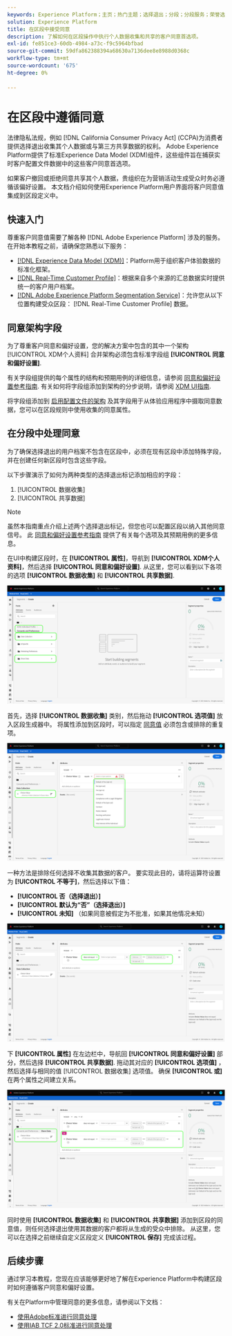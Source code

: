```yaml
---
keywords: Experience Platform；主页；热门主题；选择退出；分段；分段服务；荣誉选择退出；选择退出；选择退出；同意；共享；收集；
solution: Experience Platform
title: 在区段中接受同意
description: 了解如何在区段操作中执行个人数据收集和共享的客户同意首选项。
exl-id: fe851ce3-60db-4984-a73c-f9c5964bfbad
source-git-commit: 59dfa862388394a68630a7136dee8e8988d0368c
workflow-type: tm+mt
source-wordcount: '675'
ht-degree: 0%

---
```


# 在区段中遵循同意

法律隐私法规，例如 [!DNL California Consumer Privacy Act] (CCPA)为消费者提供选择退出收集其个人数据或与第三方共享数据的权利。 Adobe Experience Platform提供了标准Experience Data Model (XDM)组件，这些组件旨在捕获实时客户配置文件数据中的这些客户同意首选项。

如果客户撤回或拒绝同意共享其个人数据，贵组织在为营销活动生成受众时务必遵循该偏好设置。 本文档介绍如何使用Experience Platform用户界面将客户同意值集成到区段定义中。

## 快速入门

尊重客户同意值需要了解各种 [!DNL Adobe Experience Platform] 涉及的服务。 在开始本教程之前，请确保您熟悉以下服务：

* [[!DNL Experience Data Model (XDM)]](../xdm/home.md)：Platform用于组织客户体验数据的标准化框架。
* [[!DNL Real-Time Customer Profile]](../profile/home.md)：根据来自多个来源的汇总数据实时提供统一的客户用户档案。
* [[!DNL Adobe Experience Platform Segmentation Service]](./home.md)：允许您从以下位置构建受众区段： [!DNL Real-Time Customer Profile] 数据。

## 同意架构字段

为了尊重客户同意和偏好设置，您的解决方案中包含的其中一个架构 [!UICONTROL XDM个人资料] 合并架构必须包含标准字段组 **[!UICONTROL 同意和偏好设置]**.

有关字段组提供的每个属性的结构和预期用例的详细信息，请参阅 [同意和偏好设置参考指南](../xdm/field-groups/profile/consents.md). 有关如何将字段组添加到架构的分步说明，请参阅 [XDM UI指南](../xdm/ui/resources/schemas.md#add-field-groups).

将字段组添加到 [启用配置文件的架构](../xdm/ui/resources/schemas.md#profile) 及其字段用于从体验应用程序中摄取同意数据，您可以在区段规则中使用收集的同意属性。

## 在分段中处理同意

为了确保选择退出的用户档案不包含在区段中，必须在现有区段中添加特殊字段，并在创建任何新区段时包含这些字段。

以下步骤演示了如何为两种类型的选择退出标记添加相应的字段：

1. [!UICONTROL 数据收集]
1. [!UICONTROL 共享数据]

>[!NOTE]
>
>虽然本指南重点介绍上述两个选择退出标记，但您也可以配置区段以纳入其他同意信号。 此 [同意和偏好设置参考指南](../xdm/field-groups/profile/consents.md) 提供了有关每个选项及其预期用例的更多信息。

在UI中构建区段时，在 **[!UICONTROL 属性]**，导航到 **[!UICONTROL XDM个人资料]**，然后选择 **[!UICONTROL 同意和偏好设置]**. 从这里，您可以看到以下各项的选项 **[!UICONTROL 数据收集]** 和 **[!UICONTROL 共享数据]**.

![](./images/opt-outs/consents.png)

首先，选择 **[!UICONTROL 数据收集]** 类别，然后拖动 **[!UICONTROL 选项值]** 放入区段生成器中。 将属性添加到区段时，可以指定 [同意值](../xdm/field-groups/profile/consents.md#choice-values) 必须包含或排除的重复项。

![](./images/opt-outs/consent-values.png)

一种方法是排除任何选择不收集其数据的客户。 要实现此目的，请将运算符设置为 **[!UICONTROL 不等于]**，然后选择以下值：

* **[!UICONTROL 否（选择退出）]**
* **[!UICONTROL 默认为“否”（选择退出）]**
* **[!UICONTROL 未知]** （如果同意被假定为不批准，如果其他情况未知）

![](./images/opt-outs/collect.png)

下 **[!UICONTROL 属性]** 在左边栏中，导航回 **[!UICONTROL 同意和偏好设置]** 部分，然后选择 **[!UICONTROL 共享数据]**. 拖动其对应的 **[!UICONTROL 选项值]** ，然后选择与相同的值 [!UICONTROL 数据收集] 选项值。 确保 **[!UICONTROL 或]** 在两个属性之间建立关系。

![](./images/opt-outs/share.png)

同时使用 **[!UICONTROL 数据收集]** 和 **[!UICONTROL 共享数据]** 添加到区段的同意值，则任何选择退出使用其数据的客户都将从生成的受众中排除。 从这里，您可以在选择之前继续自定义区段定义 **[!UICONTROL 保存]** 完成该过程。

## 后续步骤

通过学习本教程，您现在应该能够更好地了解在Experience Platform中构建区段时如何遵循客户同意和偏好设置。

有关在Platform中管理同意的更多信息，请参阅以下文档：

* [使用Adobe标准进行同意处理](../landing/governance-privacy-security/consent/adobe/overview.md)
* [使用IAB TCF 2.0标准进行同意处理](../landing/governance-privacy-security/consent/iab/overview.md)